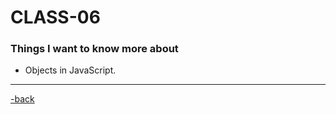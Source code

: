 # CLASS-06

### Things I want to know more about

* Objects in JavaScript.

***

[-back](https://alexriverau.github.io/reading-notes/)
